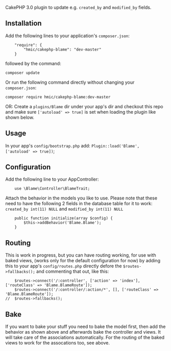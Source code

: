 
CakePHP 3.0 plugin to update e.g. `created_by` and `modified_by` fields.

## Installation

Add the following lines to your application's `composer.json`:

```
    "require": {
        "hmic/cakephp-blame": "dev-master"
    }
```

followed by the command:

`composer update`

Or run the following command directly without changing your `composer.json`:

`composer require hmic/cakephp-blame:dev-master`

OR:
Create a `plugins/Blame` dir under your app's dir and checkout this repo
and make sure `['autoload' => true]` is set when loading the plugin like shown below.

## Usage

In your app's `config/bootstrap.php` add: `Plugin::load('Blame', ['autoload' => true])`;

## Configuration

Add the following line to your AppController:

```
    use \Blame\Controller\BlameTrait;
```

Attach the behavior in the models you like to use.
Please note that these need to have the following 2 fields in the database table for it to work:
`created_by int(11) NULL` and `modified_by int(11) NULL`

```
    public function initialize(array $config) {
        $this->addBehavior('Blame.Blame');
    }
```

## Routing

This is work in progress, but you can have routing working, for use with baked views,
(works only for the default configuration for now) by adding this to your app's
`config/routes.php` directly defore the `$routes->fallbacks();` and commenting that out,
like this:

```
 	$routes->connect('/:controller', ['action' => 'index'], ['routeClass' => 'Blame.BlameRoute']);
 	$routes->connect('/:controller/:action/*', [], ['routeClass' => 'Blame.BlameRoute']);
//	$routes->fallbacks();
```

## Bake
If you want to bake your stuff you need to bake the model first, then add the behavior as shown
above and afterwards bake the controller and views. It will take care of the associations
automatically. For the routing of the baked views to work for the assocations too, see above.
